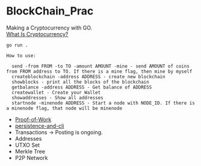 # BlockChain_Prac

Making a Cryptocurrency with GO.  
[What Is Cryptocurrency?](https://www.investopedia.com/terms/c/cryptocurrency.asp)

```
go run .
```

```
How to use:

  send -from FROM -to TO -amount AMOUNT -mine - send AMOUNT of coins from FROM address to TO. If there is a mine flag, then mine by myself
  createblockchain -address ADDRESS - create new blockchain
  showblocks - print all the blocks of the blockchain
  getbalance -address ADDRESS - Get balance of ADDRESS
  createwallet - Create your Wallet
  showaddresses - Show all addresses
  startnode -minenode ADDRESS - Start a node with NODE_ID. If there is a minenode flag, that node will be minenode
```

- [Proof-of-Work](https://hou27.tistory.com/6)
- [persistence-and-cli](https://hou27.tistory.com/7)
- Transactions -> Posting is ongoing.
- Addresses
- UTXO Set
- Merkle Tree
- P2P Network
